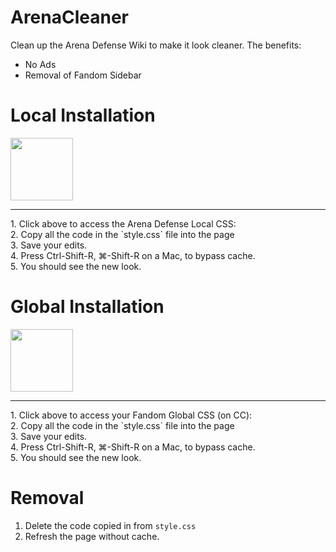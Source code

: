 # ArenaCleaner
Clean up the Arena Defense Wiki to make it look cleaner. The benefits: 
* No Ads
* Removal of Fandom Sidebar 

# Local Installation
[<img src="http://telegra.ph/file/1ba95bb17f848a70dc0a7.png" style="width:100px;">](https://arenatd.fandom.com/Special:MyPage/common.css/?action=edit)
<hr>
1. Click above to access the Arena Defense Local CSS: <br> 
2. Copy all the code in the `style.css` file into the page <br> 
3. Save your edits. <br> 
4. Press Ctrl-Shift-R, ⌘-Shift-R on a Mac, to bypass cache.<br> 
5. You should see the new look.<br> 


# Global Installation 

[<img src="http://telegra.ph/file/1ba95bb17f848a70dc0a7.png" style="width:100px;">](https://community.fandom.com/wiki/Special:MyPage/global.css?action=edit)
<hr> 
1. Click above to access your Fandom Global CSS (on CC): <br> 
2. Copy all the code in the `style.css` file into the page <br> 
3. Save your edits. <br> 
4. Press Ctrl-Shift-R, ⌘-Shift-R on a Mac, to bypass cache.<br> 
5. You should see the new look.<br> 

# Removal 

1. Delete the code copied in from `style.css`
2. Refresh the page without cache.

